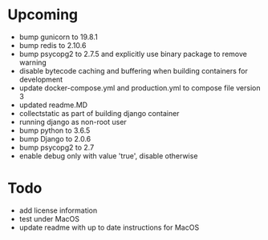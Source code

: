 # Upcoming
* bump gunicorn to 19.8.1
* bump redis to 2.10.6
* bump psycopg2 to 2.7.5 and explicitly use binary package to remove warning 
* disable bytecode caching and buffering when building containers for development
* update docker-compose.yml and production.yml to compose file version 3
* updated readme.MD
* collectstatic as part of building django container
* running django as non-root user
* bump python to 3.6.5 
* bump Django to 2.0.6
* bump psycopg2 to 2.7
* enable debug only with value 'true', disable otherwise
 
# Todo
* add license information
* test under MacOS 
* update readme with up to date instructions for MacOS 